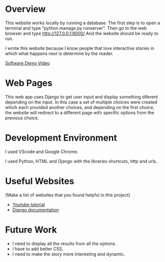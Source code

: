 # Overview

This website works locally by running a database. The first step is to open a terminal and type "python manage.py runserver".
Then go to the web browser and type http://127.0.0.1:8000/
And the website should be ready to run.

I wrote this website because I know people that love interactive stories in which what happens next is determine by the reader.

[Software Demo Video](https://youtu.be/VnfcaUw9uHU)

# Web Pages

This web app uses Django to get user input and display something diferent depending on the input.
In this case a set of multiple choices were created which each provided another choices, and depending
on the first choice, the website will redirect to a different page with specific options from the previous choice.

# Development Environment

I used VScode and Google Chrome.

I used Python, HTML and Django with the libraries shortcuts, http and urls.

# Useful Websites

{Make a list of websites that you found helpful in this project}
* [Youtube tutorial](https://www.youtube.com/watch?v=olRw5yPaRlw&t=3594s)
* [Django documentation](https://docs.djangoproject.com/en/3.2/intro/tutorial01/)

# Future Work

* I need to display all the results from all the options.
* I have to add better CSS.
* I need to make the story more interesting and dynamic.